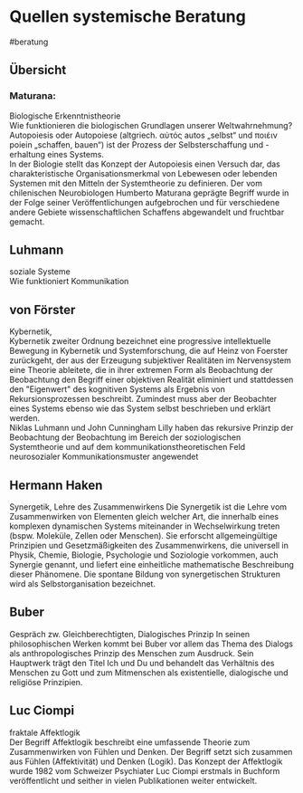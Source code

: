 # Quellen systemische Beratung
#beratung 

## Übersicht
### Maturana:
Biologische Erkenntnistheorie  
Wie funktionieren die biologischen Grundlagen unserer Weltwahrnehmung?  
Autopoiesis oder Autopoiese (altgriech. αὐτός autos „selbst“ und ποιέιν poiein „schaffen, bauen“) ist der Prozess der Selbsterschaffung und -erhaltung eines Systems.  
In der Biologie stellt das Konzept der Autopoiesis einen Versuch dar, das charakteristische Organisationsmerkmal von Lebewesen oder lebenden Systemen mit den Mitteln der Systemtheorie zu definieren. Der vom chilenischen Neurobiologen Humberto Maturana geprägte Begriff wurde in der Folge seiner Veröffentlichungen aufgebrochen und für verschiedene andere Gebiete wissenschaftlichen Schaffens abgewandelt und fruchtbar gemacht.
 
 
## Luhmann
soziale Systeme  
Wie funktioniert Kommunikation  

## von Förster
Kybernetik,   
Kybernetik zweiter Ordnung bezeichnet eine progressive intellektuelle Bewegung in Kybernetik und Systemforschung, die auf Heinz von Foerster zurückgeht, der aus der Erzeugung subjektiver Realitäten im Nervensystem eine Theorie ableitete, die in ihrer extremen Form als Beobachtung der Beobachtung den Begriff einer objektiven Realität eliminiert und stattdessen den "Eigenwert" des kognitiven Systems als Ergebnis von Rekursionsprozessen beschreibt.
Zumindest muss aber der Beobachter eines Systems ebenso wie das System selbst beschrieben und erklärt werden.   
Niklas Luhmann und John Cunningham Lilly haben das rekursive Prinzip der Beobachtung der Beobachtung im Bereich der soziologischen Systemtheorie und auf dem kommunikationstheoretischen Feld neurosozialer Kommunikationsmuster angewendet
 
 
## Hermann Haken
Synergetik, Lehre des Zusammenwirkens
Die Synergetik ist die Lehre vom Zusammenwirken von Elementen gleich welcher Art, die innerhalb eines komplexen dynamischen Systems miteinander in Wechselwirkung treten (bspw. Moleküle, Zellen oder Menschen). Sie erforscht allgemeingültige Prinzipien und Gesetzmäßigkeiten des Zusammenwirkens, die universell in Physik, Chemie, Biologie, Psychologie und Soziologie vorkommen, auch Synergie genannt, und liefert eine einheitliche mathematische Beschreibung dieser Phänomene. Die spontane Bildung von synergetischen Strukturen wird als Selbstorganisation bezeichnet.
 
## Buber
Gespräch zw. Gleichberechtigten, Dialogisches Prinzip
In seinen philosophischen Werken kommt bei Buber vor allem das Thema des Dialogs als anthropologisches Prinzip des Menschen zum Ausdruck. Sein Hauptwerk trägt den Titel Ich und Du und behandelt das Verhältnis des Menschen zu Gott und zum Mitmenschen als existentielle, dialogische und religiöse Prinzipien.

## Luc Ciompi
fraktale Affektlogik  
Der Begriff Affektlogik beschreibt eine umfassende Theorie zum Zusammenwirken von Fühlen und Denken.
Der Begriff setzt sich zusammen aus Fühlen (Affektivität) und Denken (Logik). Das Konzept der Affektlogik wurde 1982 vom Schweizer Psychiater Luc Ciompi erstmals in Buchform veröffentlicht und seither in vielen Publikationen weiter entwickelt.
